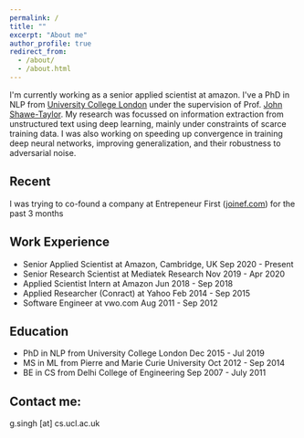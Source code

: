 ```yaml
---
permalink: /
title: ""
excerpt: "About me"
author_profile: true
redirect_from: 
  - /about/
  - /about.html
---
```


I'm currently working as a senior applied scientist at amazon. I've a PhD in NLP from <a href="https://www.ucl.ac.uk/">University College London</a> under the supervision of Prof. <a href="http://www0.cs.ucl.ac.uk/staff/J.Shawe-Taylor/">John Shawe-Taylor</a>. My research was focussed on information extraction from unstructured text using deep learning, mainly under constraints of scarce training data. I was also working on speeding up convergence in training deep neural networks, improving generalization, and their robustness to adversarial noise. 

Recent
------
I was trying to co-found a company at Entrepeneur First (<a href="https://www.joinef.com">joinef.com</a>) for the past 3 months

Work Experience
------
* Senior Applied Scientist at Amazon, Cambridge, UK Sep 2020 - Present
* Senior Research Scientist at Mediatek Research Nov 2019 - Apr 2020
* Applied Scientist Intern at Amazon Jun 2018 - Sep 2018
* Applied Researcher (Conract) at Yahoo Feb 2014 - Sep 2015
* Software Engineer at vwo.com Aug 2011 - Sep 2012

Education
------
* PhD in NLP from University College London Dec 2015 - Jul 2019
* MS in ML from Pierre and Marie Curie University Oct 2012 - Sep 2014 
* BE in CS from Delhi College of Engineering Sep 2007 - July 2011 



Contact me:
------
g.singh [at] cs.ucl.ac.uk
